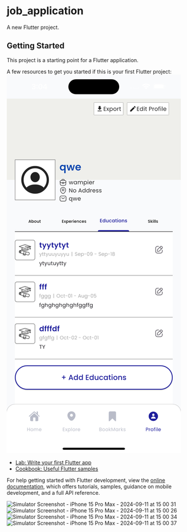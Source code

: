 # job_application

A new Flutter project.

## Getting Started

This project is a starting point for a Flutter application.

A few resources to get you started if this is your first Flutter project:
![/screenshot/1.png](https://github.com/Gumiho2504/jobapplication/blob/main/screenshoot/1.png)

- [Lab: Write your first Flutter app](https://docs.flutter.dev/get-started/codelab)
- [Cookbook: Useful Flutter samples](https://docs.flutter.dev/cookbook)

For help getting started with Flutter development, view the
[online documentation](https://docs.flutter.dev/), which offers tutorials,
samples, guidance on mobile development, and a full API reference.

![Simulator Screenshot - iPhone 15 Pro Max - 2024-09-11 at 15 00 31](https://github.com/user-attachments/assets/515e3385-5d5c-4252-8dc8-c63905a0e155)
![Simulator Screenshot - iPhone 15 Pro Max - 2024-09-11 at 15 00 26](https://github.com/user-attachments/assets/c3632378-4c25-42ea-aa6a-7fa289f326a2)
![Simulator Screenshot - iPhone 15 Pro Max - 2024-09-11 at 15 00 34](https://github.com/user-attachments/assets/344f909a-adb6-4890-a73a-98b06d0ade86)
![Simulator Screenshot - iPhone 15 Pro Max - 2024-09-11 at 15 00 37](https://github.com/user-attachments/assets/94226428-59b1-4939-ba1d-ea2fe900e1b7)


